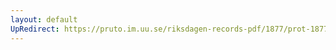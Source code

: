 ```yaml
---
layout: default
UpRedirect: https://pruto.im.uu.se/riksdagen-records-pdf/1877/prot-1877--fk--003/prot-1877--fk--003_038.pdf
---
```

